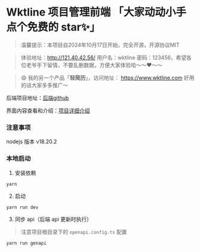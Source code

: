 # Wktline 项目管理前端 「大家动动小手点个免费的 star✨」

> 温馨提示：本项目自2024年10月17日开始，完全开源，开源协议MIT

> 体验地址：http://121.40.42.56/ 用户名：wktline 密码：123456，希望各位老爷手下留情，不要乱删数据，方便大家体验哈～～❤️～～

> 😄 我的另一个产品「**轻简历**」，访问地址： https://www.wktline.com 好用的话大家多多推广～

后端项目地址：[后端github](https://github.com/umlink/wktline-server)

界面内容查看和介绍：[项目详细介绍](https://juejin.cn/post/7410062139275984936)

###  注意事项
nodejs 版本 v18.20.2

### 本地启动

1. 安装依赖
```base
yarn
```
2. 启动
```base
yarn run dev
```
3. 同步 api（后端 api 更新时执行）
> 注意项目根目录下的 `openapi.config.ts` 配置
```base
yarn run genapi
```
